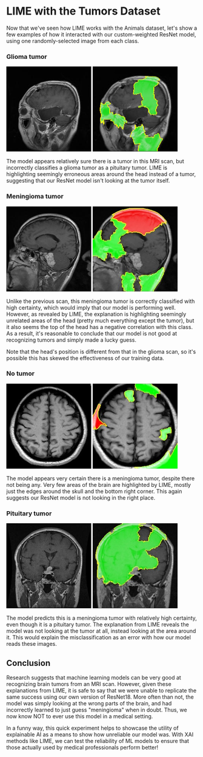 # LIME with the Tumors Dataset

Now that we've seen how LIME works with the Animals dataset, let's show a few examples of how it interacted with our custom-weighted ResNet model, using one randomly-selected image from each class.

### Glioma tumor

![An MRI scan of a glioma tumor, predicted to be a pituitary tumor with 0.65 certainty](/img/lime/glioma_tumor-0.jpg)
![ResNet prediction explained by LIME](/img/lime/glioma_tumor-0-lime.jpg)

The model appears relatively sure there is a tumor in this MRI scan, but incorrectly classifies a glioma tumor as a pituitary tumor. LIME is highlighting seemingly erroneous areas around the head instead of a tumor, suggesting that our ResNet model isn't looking at the tumor itself.

### Meningioma tumor

![An MRI scan of a meningioma tumor, predicted to be a meningioma tumor with 0.84 certainty](/img/lime/meningioma_tumor-45.jpg)
![ResNet prediction explained by LIME](/img/lime/meningioma_tumor-45-lime.jpg)

Unlike the previous scan, this meningioma tumor is correctly classified with high certainty, which would imply that our model is performing well. However, as revealed by LIME, the explanation is highlighting seemingly unrelated areas of the head (pretty much everything except the tumor), but it also seems the top of the head has a negative correlation with this class. As a result, it's reasonable to conclude that our model is not good at recognizing tumors and simply made a lucky guess.

Note that the head's position is different from that in the glioma scan, so it's possible this has skewed the effectiveness of our training data.

### No tumor

![An MRI scan of a brain with no tumor, predicted to be a meningioma tumor with 1.0 certainty](/img/lime/no_tumor-97.jpg)
![ResNet prediction explained by LIME](/img/lime/no_tumor-97-lime.jpg)

The model appears very certain there is a meningioma tumor, despite there not being any. Very few areas of the brain are highlighted by LIME, mostly just the edges around the skull and the bottom right corner. This again suggests our ResNet model is not looking in the right place.

### Pituitary tumor

![An MRI scan of a pituitary tumor, predicted to be a meningioma tumor with 0.67 certainty](/img/lime/pituitary_tumor-135.jpg)
![ResNet prediction explained by LIME](/img/lime/pituitary_tumor-135-lime.jpg)

The model predicts this is a meningioma tumor with relatively high certainty, even though it is a pituitary tumor. The explanation from LIME reveals the model was not looking at the tumor at all, instead looking at the area around it. This would explain the misclassification as an error with how our model reads these images.

## Conclusion

Research suggests that machine learning models can be very good at recognizing brain tumors from an MRI scan. However, given these explanations from LIME, it is safe to say that we were unable to replicate the same success using our own version of ResNet18. More often than not, the model was simply looking at the wrong parts of the brain, and had incorrectly learned to just guess "meningioma" when in doubt. Thus, we now know NOT to ever use this model in a medical setting.

In a funny way, this quick experiment helps to showcase the utility of explainable AI as a means to show how unreliable our model was. With XAI methods like LIME, we can test the reliability of ML models to ensure that those actually used by medical professionals perform better!
